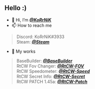 ## Hello :)

- 👋 Hi, I’m [**_@KoRrNiK_**](https://github.com/KoRrNiK/)
- 📫 How to reach me
> Discord: KoRrNiK#3933 \
> Steam: [**_@Steam_**](https://steamcommunity.com/id/korrnik)
- 🌱 My works 
> BaseBuilder: [**_@BaseBuilder_**](https://github.com/KoRrNiK/BaseBuilder-TURBO) \
> RtCW Fov Changer: [**_@RtCW-FOV_**](https://github.com/KoRrNiK/rtcw_fov-changer) \
> RtCW Speedometer: [**_@RtCW-Speed_**](https://github.com/KoRrNiK/rtcw_speedometer) \
> RtCW Secret Info: [**_@RtCW-Secret_**](https://github.com/KoRrNiK/rtcw_secret-treasure_info) \
> RtCW PATCH 1.45a: [**_@RtCW-Patch_**](https://github.com/KoRrNiK/RtCW-Patch_145a) 



